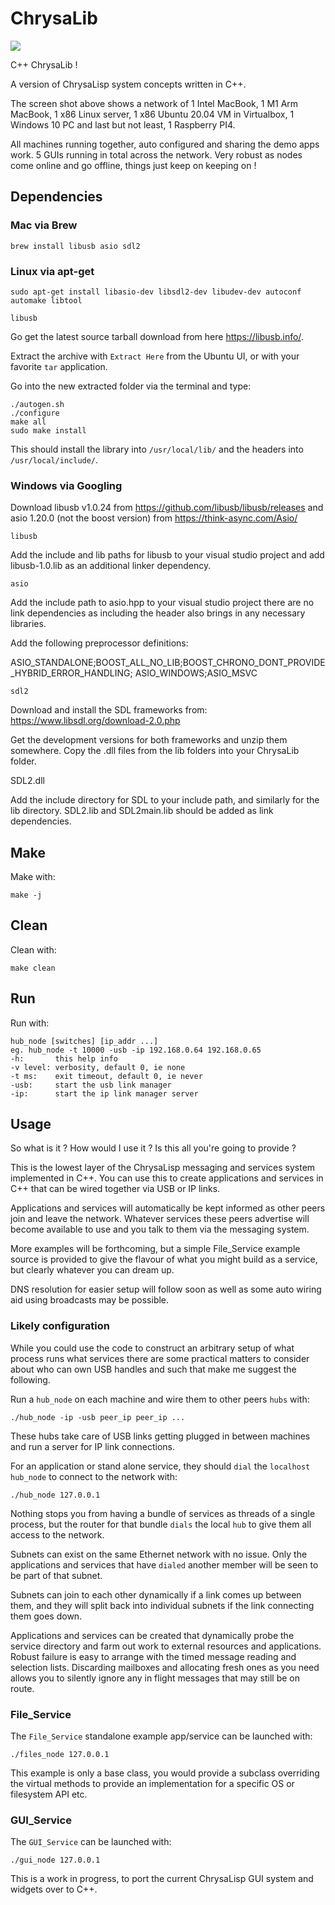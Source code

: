 # ChrysaLib

![](./screen_shot_1.png)

C++ ChrysaLib !

A version of ChrysaLisp system concepts written in C++.

The screen shot above shows a network of 1 Intel MacBook, 1 M1 Arm MacBook, 1
x86 Linux server, 1 x86 Ubuntu 20.04 VM in Virtualbox, 1 Windows 10 PC and last
but not least, 1 Raspberry PI4.

All machines running together, auto configured and sharing the demo apps work.
5 GUIs running in total across the network. Very robust as nodes come online
and go offline, things just keep on keeping on !

## Dependencies

### Mac via Brew

`brew install libusb asio sdl2`

### Linux via apt-get

`sudo apt-get install libasio-dev libsdl2-dev libudev-dev autoconf automake
libtool`

`libusb`

Go get the latest source tarball download from here https://libusb.info/.

Extract the archive with `Extract Here` from the Ubuntu UI, or with your
favorite `tar` application.

Go into the new extracted folder via the terminal and type:

```text
./autogen.sh
./configure
make all
sudo make install
```

This should install the library into `/usr/local/lib/` and the headers into
`/usr/local/include/`.

### Windows via Googling

Download libusb v1.0.24 from https://github.com/libusb/libusb/releases and asio
1.20.0 (not the boost version) from https://think-async.com/Asio/

`libusb`

Add the include and lib paths for libusb to your visual studio project and add
libusb-1.0.lib as an additional linker dependency.

`asio`

Add the include path to asio.hpp to your visual studio project there are no
link dependencies as including the header also brings in any necessary
libraries.

Add the following preprocessor definitions:

ASIO_STANDALONE;BOOST_ALL_NO_LIB;BOOST_CHRONO_DONT_PROVIDE_HYBRID_ERROR_HANDLING;
ASIO_WINDOWS;ASIO_MSVC

`sdl2`

Download and install the SDL frameworks from:
https://www.libsdl.org/download-2.0.php

Get the development versions for both frameworks and unzip them somewhere. Copy
the .dll files from the lib folders into your ChrysaLib folder.

SDL2.dll

Add the include directory for SDL to your include path, and similarly for the
lib directory. SDL2.lib and SDL2main.lib should be added as link dependencies.

## Make

Make with:

```text
make -j
```

## Clean

Clean with:

```text
make clean
```

## Run

Run with:

```text
hub_node [switches] [ip_addr ...]
eg. hub_node -t 10000 -usb -ip 192.168.0.64 192.168.0.65
-h:       this help info
-v level: verbosity, default 0, ie none
-t ms:    exit timeout, default 0, ie never
-usb:     start the usb link manager
-ip:      start the ip link manager server
```

## Usage

So what is it ? How would I use it ? Is this all you're going to provide ?

This is the lowest layer of the ChrysaLisp messaging and services system
implemented in C++. You can use this to create applications and services in C++
that can be wired together via USB or IP links.

Applications and services will automatically be kept informed as other peers
join and leave the network. Whatever services these peers advertise will become
available to use and you talk to them via the messaging system.

More examples will be forthcoming, but a simple File_Service example source is
provided to give the flavour of what you might build as a service, but clearly
whatever you can dream up.

DNS resolution for easier setup will follow soon as well as some auto wiring
aid using broadcasts may be possible.

### Likely configuration

While you could use the code to construct an arbitrary setup of what process
runs what services there are some practical matters to consider about who can
own USB handles and such that make me suggest the following.

Run a `hub_node` on each machine and wire them to other peers `hubs` with:

`./hub_node -ip -usb peer_ip peer_ip ...`

These hubs take care of USB links getting plugged in between machines and run a
server for IP link connections.

For an application or stand alone service, they should `dial` the `localhost`
`hub_node` to connect to the network with:

`./hub_node 127.0.0.1`

Nothing stops you from having a bundle of services as threads of a single
process, but the router for that bundle `dials` the local `hub` to give them
all access to the network.

Subnets can exist on the same Ethernet network with no issue. Only the
applications and services that have `dialed` another member will be seen to be
part of that subnet.

Subnets can join to each other dynamically if a link comes up between them, and
they will split back into individual subnets if the link connecting them goes
down.

Applications and services can be created that dynamically probe the service
directory and farm out work to external resources and applications. Robust
failure is easy to arrange with the timed message reading and selection lists.
Discarding mailboxes and allocating fresh ones as you need allows you to
silently ignore any in flight messages that may still be on route.

### File_Service

The `File_Service` standalone example app/service can be launched with:

`./files_node 127.0.0.1`

This example is only a base class, you would provide a subclass overriding the
virtual methods to provide an implementation for a specific OS or filesystem
API etc.

### GUI_Service

The `GUI_Service` can be launched with:

`./gui_node 127.0.0.1`

This is a work in progress, to port the current ChrysaLisp GUI system and
widgets over to C++.
